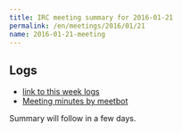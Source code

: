 ```yaml
---
title: IRC meeting summary for 2016-01-21
permalink: /en/meetings/2016/01/21
name: 2016-01-21-meeting
---
```

## Logs

- [link to this week logs](http://bitcoinstats.com/irc/bitcoin-dev/logs/2016/01/21#l1453402792.0)  
- [Meeting minutes by meetbot](http://www.erisian.com.au/meetbot/bitcoin-dev/2016/bitcoin-dev.2016-01-21-18.59.html) 

Summary will follow in a few days.
